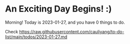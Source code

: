 # An Exciting Day Begins! :)

Morning! Today is 2023-01-27, and you have 0 things to do.

Check https://raw.githubusercontent.com/cauliyang/to-do-list/main/todos/2023-01-27.md